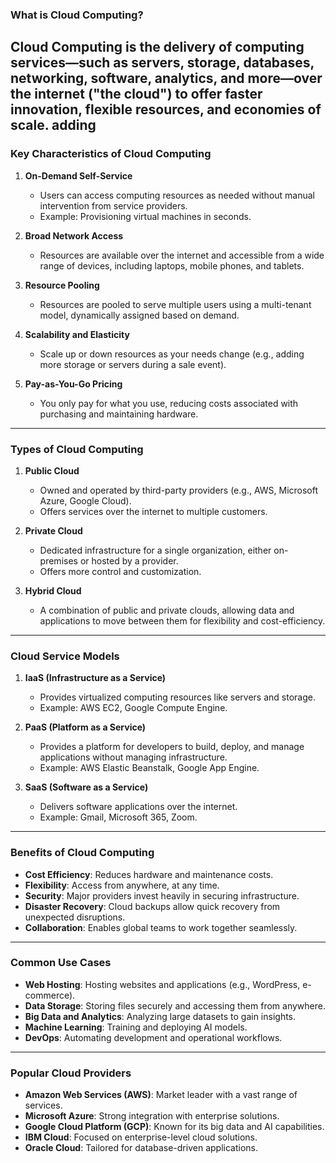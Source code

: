 ### **What is Cloud Computing?**  
Cloud Computing is the delivery of computing services—such as servers, storage, databases, networking, software, analytics, and more—over the internet ("the cloud") to offer faster innovation, flexible resources, and economies of scale.
adding 
---

### **Key Characteristics of Cloud Computing**  
1. **On-Demand Self-Service**  
   - Users can access computing resources as needed without manual intervention from service providers.  
   - Example: Provisioning virtual machines in seconds.

2. **Broad Network Access**  
   - Resources are available over the internet and accessible from a wide range of devices, including laptops, mobile phones, and tablets.

3. **Resource Pooling**  
   - Resources are pooled to serve multiple users using a multi-tenant model, dynamically assigned based on demand.

4. **Scalability and Elasticity**  
   - Scale up or down resources as your needs change (e.g., adding more storage or servers during a sale event).

5. **Pay-as-You-Go Pricing**  
   - You only pay for what you use, reducing costs associated with purchasing and maintaining hardware.

---

### **Types of Cloud Computing**  
1. **Public Cloud**  
   - Owned and operated by third-party providers (e.g., AWS, Microsoft Azure, Google Cloud).  
   - Offers services over the internet to multiple customers.

2. **Private Cloud**  
   - Dedicated infrastructure for a single organization, either on-premises or hosted by a provider.  
   - Offers more control and customization.

3. **Hybrid Cloud**  
   - A combination of public and private clouds, allowing data and applications to move between them for flexibility and cost-efficiency.

---

### **Cloud Service Models**  
1. **IaaS (Infrastructure as a Service)**  
   - Provides virtualized computing resources like servers and storage.  
   - Example: AWS EC2, Google Compute Engine.

2. **PaaS (Platform as a Service)**  
   - Provides a platform for developers to build, deploy, and manage applications without managing infrastructure.  
   - Example: AWS Elastic Beanstalk, Google App Engine.

3. **SaaS (Software as a Service)**  
   - Delivers software applications over the internet.  
   - Example: Gmail, Microsoft 365, Zoom.

---

### **Benefits of Cloud Computing**  
- **Cost Efficiency**: Reduces hardware and maintenance costs.  
- **Flexibility**: Access from anywhere, at any time.  
- **Security**: Major providers invest heavily in securing infrastructure.  
- **Disaster Recovery**: Cloud backups allow quick recovery from unexpected disruptions.  
- **Collaboration**: Enables global teams to work together seamlessly.

---

### **Common Use Cases**  
- **Web Hosting**: Hosting websites and applications (e.g., WordPress, e-commerce).  
- **Data Storage**: Storing files securely and accessing them from anywhere.  
- **Big Data and Analytics**: Analyzing large datasets to gain insights.  
- **Machine Learning**: Training and deploying AI models.  
- **DevOps**: Automating development and operational workflows.

---

### **Popular Cloud Providers**  
- **Amazon Web Services (AWS)**: Market leader with a vast range of services.  
- **Microsoft Azure**: Strong integration with enterprise solutions.  
- **Google Cloud Platform (GCP)**: Known for its big data and AI capabilities.  
- **IBM Cloud**: Focused on enterprise-level cloud solutions.  
- **Oracle Cloud**: Tailored for database-driven applications.
